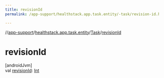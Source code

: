 ```yaml
---
title: revisionId
permalink: /app-support/healthstack.app.task.entity/-task/revision-id.html

---
```

//[app-support](../../../index.html)/[healthstack.app.task.entity](../index.html)/[Task](index.html)/[revisionId](revision-id.html)



# revisionId



[androidJvm]\
val [revisionId](revision-id.html): [Int](https://kotlinlang.org/api/latest/jvm/stdlib/kotlin/-int/index.html)




